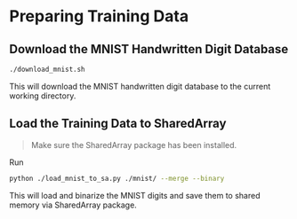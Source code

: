 # Preparing Training Data

## Download the MNIST Handwritten Digit Database

```sh
./download_mnist.sh
```

This will download the MNIST handwritten digit database to the current working
directory.

## Load the Training Data to SharedArray

> Make sure the SharedArray package has been installed.

Run

```sh
python ./load_mnist_to_sa.py ./mnist/ --merge --binary
```

This will load and binarize the MNIST digits and save them to shared memory via
SharedArray package.
